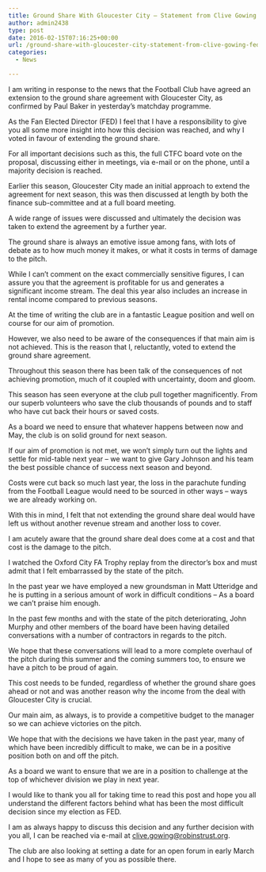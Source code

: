 ```yaml
---
title: Ground Share With Gloucester City – Statement from Clive Gowing (FED)
author: admin2438
type: post
date: 2016-02-15T07:16:25+00:00
url: /ground-share-with-gloucester-city-statement-from-clive-gowing-fed/
categories:
  - News

---
```

<p class="p1">
  <span class="s1">I am writing in response to the news that the Football Club have agreed an extension to the ground share agreement with Gloucester City, as confirmed by Paul Baker in yesterday&#8217;s matchday programme.</span>
</p>

<p class="p1">
  <span class="s1">As the Fan Elected Director (FED) I feel that I have a responsibility to give you all some more insight into how this decision was reached, and why I voted in favour of extending the ground share.</span>
</p>

<p class="p1">
  <!--more-->
</p>

<p class="p1">
  <span class="s1">For all important decisions such as this, the full CTFC board vote on the proposal, discussing either in meetings, via e-mail or on the phone, until a majority decision is reached.</span>
</p>

<p class="p1">
  <span class="s1">Earlier this season, Gloucester City made an initial approach to extend the agreement for next season, this was then discussed at length by both the finance sub-committee and at a full board meeting.</span>
</p>

<p class="p1">
  <span class="s1">A wide range of issues were discussed and ultimately the decision was taken to extend the agreement by a further year.</span>
</p>

<p class="p1">
  <span class="s1">The ground share is always an emotive issue among fans, with lots of debate as to how much money it makes, or what it costs in terms of damage to the pitch.</span>
</p>

<p class="p1">
  <span class="s1">While I can’t comment on the exact commercially sensitive figures, I can assure you that the agreement is profitable for us and generates a significant income stream. The deal this year also includes an increase in rental income compared to previous seasons. </span>
</p>

<p class="p1">
  <span class="s1">At the time of writing the club are in a fantastic League position and well on course for our aim of promotion.</span>
</p>

<p class="p1">
  <span class="s1">However, we also need to be aware of the consequences if that main aim is not achieved. This is the reason that I, reluctantly, voted to extend the ground share agreement.</span>
</p>

<p class="p1">
  <span class="s1">Throughout this season there has been talk of the consequences of not achieving promotion, much of it coupled with uncertainty, doom and gloom.</span>
</p>

<p class="p1">
  <span class="s1">This season has seen everyone at the club pull together magnificently. From our superb volunteers who save the club thousands of pounds and to staff who have cut back their hours or saved costs.</span>
</p>

<p class="p1">
  <span class="s1">As a board we need to ensure that whatever happens between now and May, the club is on solid ground for next season.</span>
</p>

<p class="p1">
  <span class="s1">If our aim of promotion is not met, we won’t simply turn out the lights and settle for mid-table next year – we want to give Gary </span><span class="s1">Johnson and his team the best possible chance of success next season and beyond.</span>
</p>

<p class="p1">
  <span class="s1">Costs were cut back so much last year, the loss in the parachute funding from the Football League would need to be sourced in other ways – ways we are already working on.</span>
</p>

<p class="p1">
  <span class="s1">With this in mind, I felt that not extending the ground share deal would have left us without another revenue stream and another loss to cover.</span>
</p>

<p class="p1">
  <span class="s1">I am acutely aware that the ground share deal does come at a cost and that cost is the damage to the pitch.</span>
</p>

<p class="p1">
  <span class="s1">I watched the Oxford City FA Trophy replay from the director’s box and must admit that I felt embarrassed by the state of the pitch.</span>
</p>

<p class="p1">
  <span class="s1">In the past year we have employed a new groundsman in Matt Utteridge and he is putting in a serious amount of work in difficult conditions – As a board we can’t praise him enough.</span>
</p>

<p class="p1">
  <span class="s1">In the past few months and with the state of the pitch deteriorating, John Murphy and other members of the board have been having detailed conversations with a number of contractors in regards to the pitch.</span>
</p>

<p class="p1">
  <span class="s1">We hope that these conversations will lead to a more complete overhaul of the pitch during this summer and the coming summers too, to ensure we have a pitch to be proud of again.</span>
</p>

<p class="p1">
  <span class="s1">This cost needs to be funded, regardless of whether the ground share goes ahead or not and was another reason why the income from the deal with Gloucester City is crucial.</span>
</p>

<p class="p1">
  <span class="s1">Our main aim, as always, is to provide a competitive budget to the manager so we can achieve victories on the pitch.</span>
</p>

<p class="p1">
  <span class="s1">We hope that with the decisions we have taken in the past year, many of which have been incredibly difficult to make, we can be in a positive position both on and off the pitch.</span>
</p>

<p class="p1">
  <span class="s1">As a board we want to ensure that we are in a position to challenge at the top of whichever division we play in next year.</span>
</p>

<p class="p1">
  <span class="s1">I would like to thank you all for taking time to read this post and hope you all understand the different factors behind what has been the most difficult decision since my election as FED.</span>
</p>

<p class="p1">
  <span class="s1">I am as always happy to discuss this decision and any further decision with you all, I can be reached via e-mail at <a href="mailto:chair@robinstrust.org"><span class="s2">clive.gowing@robinstrust.org</span></a>.</span>
</p>

<p class="p1">
  <span class="s1">The club are also looking at setting a date for an open forum in early March and I hope to see as many of you as possible there.</span>
</p>